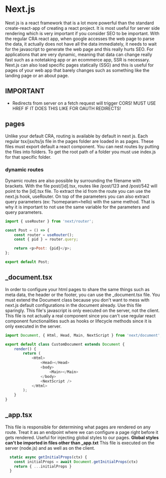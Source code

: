 # Next.js

Next js is a react framework that is a lot more powerful than the standard create-react-app of creating
a react project. It is most useful for server side rendering which is very important if you consider
SEO to be important. With the regular CRA react app, when google accesses the web page to parse the data,
it actually does not have all the data immediately, it needs to wait for the javascript to generate
the web page and this really hurts SEO. For applications that are very dynamic, meaning that data can
change really fast such as a notetaking app or an ecommerce app, SSR is necessary. Next.js can also load
specific pages statically (SSG) and this is useful for pages of your web app that barely changes such
as something like the landing page or an about page.

## IMPORTANT

-   Redirects from server on a fetch request will trigger CORS! MUST USE HREF IF IT DOES THIS LIKE FOR OAUTH REDIRECTS!

## pages

Unlike your default CRA, routing is available by default in next js. Each regular tsx/jsx/ts/js file in the pages
folder are loaded in as pages. These files must export default a react component. You can nest routes by putting
the files into folders. To get the root path of a folder you must use index.js for that specific folder.

### dynamic routes

Dynamic routes are also possible by surrounding the filename with brackets. With the file post/[id].tsx, routes like /post/123 and /post/542
will point to the [id].tsx file. To extract the id from the route you can use the next.js hook, useRouter. On top of the parameters you can
also extract query parameters (ex: ?someparam=hello) with the same method. That is why it is important to not use the same variable for the
parameters and query parameters.

```javascript
import { useRouter } from 'next/router';

const Post = () => {
    const router = useRouter();
    const { pid } = router.query;

    return <p>Post: {pid}</p>;
};

export default Post;
```

## \_document.tsx

In order to configure your html pages to share the same things such as meta data, the header or the footer, you can use the \_document.tsx file. You must extend the
Document class because you don't want to mess with next.js default configurations in the document already. Use this file sparingly. This
file's javascript is only executed on the server, not the client. This file is not actually a real component since you can't
use regular react component functionalities such as hooks or lifecycle methods since it is only executed in the server.

```javascript
import Document, { Html, Head, Main, NextScript } from 'next/document';

export default class CustomDocument extends Document {
    render() {
        return (
            <Html>
                <Head></Head>
                <body>
                    <Main></Main>
                </body>
                <NextScript />
            </Html>
        );
    }
}
```

## \_app.tsx

This file is responsible for determining what pages are rendered on any route. Treat it as an endpoint where we can configure
a page right before it gets rendered. Useful for injecting global styles to our pages. **Global styles can't be imported in files other than \_app.txt**
This file is executed on the server (node.js) and as well as on the client.

```javascript
  static async getInitialProps(ctx) {
    const initialProps = await Document.getInitialProps(ctx)
    return { ...initialProps }
  }
```
